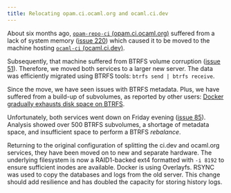 ```yaml
---
title: Relocating opam.ci.ocaml.org and ocaml.ci.dev
---
```


About six months ago, [`opam-repo-ci` (opam.ci.ocaml.org)](https://opam.ci.ocaml.org) suffered from a lack of system memory ([issue 220](https://github.com/ocurrent/opam-repo-ci/issues/220)) which caused it to be moved to the machine hosting [`ocaml-ci` (ocaml.ci.dev)](https://ocaml.ci.dev).

Subsequently, that machine suffered from BTRFS volume corruption ([issue 51](https://github.com/ocaml/infrastructure/issues/51)). Therefore, we moved both services to a larger new server. The data was efficiently migrated using BTRFS tools: `btrfs send | btrfs receive`.

Since the move, we have seen issues with BTRFS metadata. Plus, we have suffered from a build-up of subvolumes, as reported by other users: [Docker gradually exhausts disk space on BTRFS](https://github.com/moby/moby/issues/27653).

Unfortunately, both services went down on Friday evening ([issue 85](https://github.com/ocaml/infrastructure/issues/85)). Analysis showed over 500 BTRFS subvolumes, a shortage of metadata space, and insufficient space to perform a BTRFS _rebalance_.

Returning to the original configuration of splitting the ci.dev and ocaml.org services, they have been moved on to new and separate hardware.  The underlying filesystem is now a RAID1-backed ext4 formatted with `-i 8192` to ensure sufficient inodes are available.  Docker is using Overlayfs.  RSYNC was used to copy the databases and logs from the old server.  This change should add resilience and has doubled the capacity for storing history logs.

